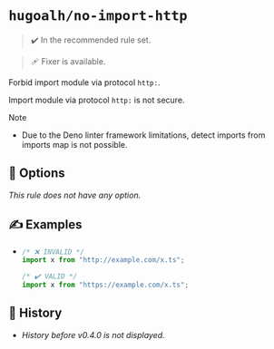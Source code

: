 # `hugoalh/no-import-http`

> ✔️ In the recommended rule set.

> 🩹 Fixer is available.

Forbid import module via protocol `http:`.

Import module via protocol `http:` is not secure.

> [!NOTE]
> - Due to the Deno linter framework limitations, detect imports from imports map is not possible.

## 🔧 Options

*This rule does not have any option.*

## ✍️ Examples

- ```ts
  /* ❌ INVALID */
  import x from "http://example.com/x.ts";

  /* ✔️ VALID */
  import x from "https://example.com/x.ts";
  ```

## 📜 History

- *History before v0.4.0 is not displayed.*
